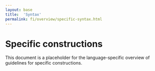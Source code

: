 ```yaml
---
layout: base
title:  'Syntax'
permalink: fi/overview/specific-syntax.html
---
```


# Specific constructions

This document is a placeholder for the language-specific overview of
guidelines for specific constructions.
